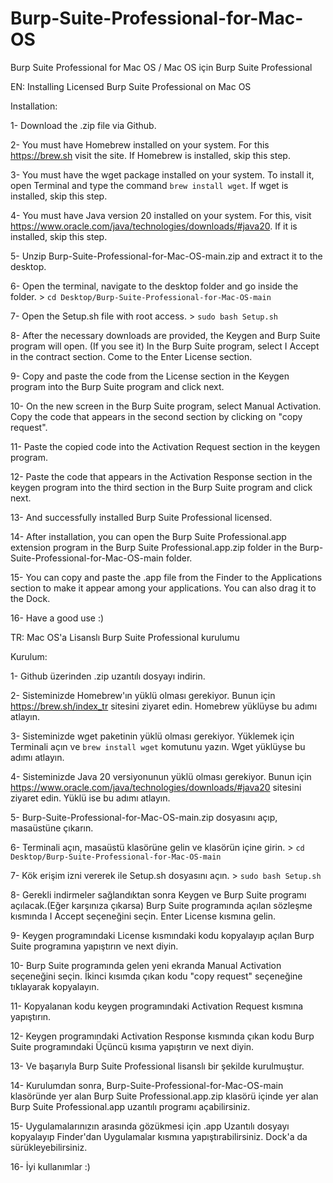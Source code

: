 # Burp-Suite-Professional-for-Mac-OS
Burp Suite Professional for Mac OS / Mac OS için Burp Suite Professional

EN: Installing Licensed Burp Suite Professional on Mac OS

Installation:

1- Download the .zip file via Github.

2- You must have Homebrew installed on your system. For this https://brew.sh
visit the site. If Homebrew is installed, skip this step.

3- You must have the wget package installed on your system. To install it, open Terminal and 
type the command ```brew install wget```. If wget is installed, skip this step.

4- You must have Java version 20 installed on your system. For this, visit https://www.oracle.com/java/technologies/downloads/#java20. If it is installed, skip this step.

5- Unzip Burp-Suite-Professional-for-Mac-OS-main.zip and extract it to the desktop. 

6- Open the terminal, navigate to the desktop folder and go inside the folder. > ```cd Desktop/Burp-Suite-Professional-for-Mac-OS-main```

7- Open the Setup.sh file with root access. > ```sudo bash Setup.sh```

8- After the necessary downloads are provided, the Keygen and Burp Suite program will open. (If you see it) In the Burp Suite program, select I Accept in the contract section. Come to the Enter License section. 

9- Copy and paste the code from the License section in the Keygen program into the Burp Suite program and click next. 

10- On the new screen in the Burp Suite program, select Manual Activation. Copy the code that appears in the second section by clicking on "copy request".

11- Paste the copied code into the Activation Request section in the keygen program.

12- Paste the code that appears in the Activation Response section in the keygen program into the third section in the Burp Suite program and click next.

13- And successfully installed Burp Suite Professional licensed.

14- After installation, you can open the Burp Suite Professional.app extension program in the Burp Suite Professional.app.zip folder in the Burp-Suite-Professional-for-Mac-OS-main folder.

15- You can copy and paste the .app file from the Finder to the Applications section to make it appear among your applications. You can also drag it to the Dock.

16- Have a good use :)



TR: Mac OS'a Lisanslı Burp Suite Professional kurulumu

Kurulum: 

1- Github üzerinden .zip uzantılı dosyayı indirin.

2- Sisteminizde Homebrew'ın yüklü olması gerekiyor. Bunun için https://brew.sh/index_tr
sitesini ziyaret edin. Homebrew yüklüyse bu adımı atlayın.

3- Sisteminizde wget paketinin yüklü olması gerekiyor. Yüklemek için Terminali açın ve 
```brew install wget``` komutunu yazın. Wget yüklüyse bu adımı atlayın.

4- Sisteminizde Java 20 versiyonunun yüklü olması gerekiyor. Bunun için https://www.oracle.com/java/technologies/downloads/#java20 sitesini ziyaret edin. Yüklü ise bu adımı atlayın.

5- Burp-Suite-Professional-for-Mac-OS-main.zip dosyasını açıp, masaüstüne çıkarın. 

6- Terminali açın, masaüstü klasörüne gelin ve klasörün içine girin. > ```cd Desktop/Burp-Suite-Professional-for-Mac-OS-main```

7- Kök erişim izni vererek ile Setup.sh dosyasını açın. > ```sudo bash Setup.sh``` 

8- Gerekli indirmeler sağlandıktan sonra Keygen ve Burp Suite programı açılacak.(Eğer karşınıza çıkarsa) Burp Suite programında açılan sözleşme kısmında I Accept seçeneğini seçin. Enter License kısmına gelin. 

9- Keygen programındaki License kısmındaki kodu kopyalayıp açılan Burp Suite programına yapıştırın ve next diyin. 

10- Burp Suite programında gelen yeni ekranda Manual Activation seçeneğini seçin. İkinci kısımda çıkan kodu "copy request" seçeneğine tıklayarak kopyalayın.

11- Kopyalanan kodu keygen programındaki Activation Request kısmına yapıştırın.

12- Keygen programındaki Activation Response kısmında çıkan kodu Burp Suite programındaki Üçüncü kısıma yapıştırın ve next diyin.

13- Ve başarıyla Burp Suite Professional lisanslı bir şekilde kurulmuştur.

14- Kurulumdan sonra, Burp-Suite-Professional-for-Mac-OS-main klasöründe yer alan Burp Suite Professional.app.zip klasörü içinde yer alan Burp Suite Professional.app uzantılı programı açabilirsiniz. 

15- Uygulamalarınızın arasında gözükmesi için .app Uzantılı dosyayı kopyalayıp Finder'dan Uygulamalar kısmına yapıştırabilirsiniz. Dock'a da sürükleyebilirsiniz.

16- İyi kullanımlar :)









